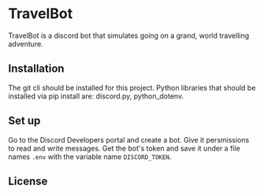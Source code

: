 # TravelBot

TravelBot is a discord bot that simulates going on a grand, world travelling adventure.

## Installation

The git cli should be installed for this project.
Python libraries that should be installed via pip install are: discord.py, python_dotenv.

## Set up

Go to the Discord Developers portal and create a bot.  Give it persmissions to read and write messages.  Get the bot's token and save it under a file names `.env` with the variable name `DISCORD_TOKEN`.

## License
